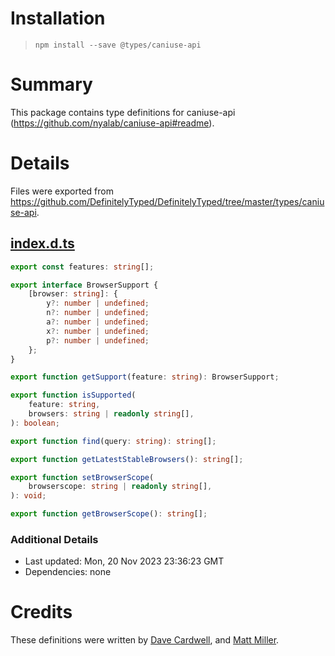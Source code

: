 # Installation
> `npm install --save @types/caniuse-api`

# Summary
This package contains type definitions for caniuse-api (https://github.com/nyalab/caniuse-api#readme).

# Details
Files were exported from https://github.com/DefinitelyTyped/DefinitelyTyped/tree/master/types/caniuse-api.
## [index.d.ts](https://github.com/DefinitelyTyped/DefinitelyTyped/tree/master/types/caniuse-api/index.d.ts)
````ts
export const features: string[];

export interface BrowserSupport {
    [browser: string]: {
        y?: number | undefined;
        n?: number | undefined;
        a?: number | undefined;
        x?: number | undefined;
        p?: number | undefined;
    };
}

export function getSupport(feature: string): BrowserSupport;

export function isSupported(
    feature: string,
    browsers: string | readonly string[],
): boolean;

export function find(query: string): string[];

export function getLatestStableBrowsers(): string[];

export function setBrowserScope(
    browserscope: string | readonly string[],
): void;

export function getBrowserScope(): string[];

````

### Additional Details
 * Last updated: Mon, 20 Nov 2023 23:36:23 GMT
 * Dependencies: none

# Credits
These definitions were written by [Dave Cardwell](https://github.com/davecardwell), and [Matt Miller](https://github.com/matt123miller).
